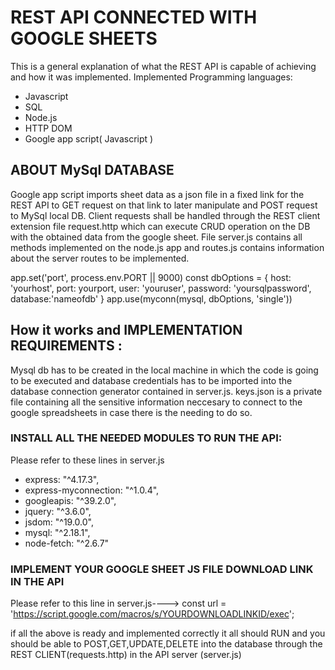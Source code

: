 # REST API CONNECTED WITH GOOGLE SHEETS
This is a general explanation of what the REST API is capable of achieving and how it was implemented. 
Implemented Programming languages:
- Javascript
- SQL
- Node.js
- HTTP DOM 
- Google app script( Javascript ) 
## ABOUT MySql DATABASE
Google app script imports sheet data as a json file in a fixed link for the REST API to GET request on that link to later manipulate and POST request to MySql local DB.
Client requests shall be handled through the REST client extension file request.http which can execute CRUD operation on the DB with the obtained data from the google sheet. File server.js contains all methods implemented on the node.js app and routes.js contains information about the server routes to be implemented. 

app.set('port', process.env.PORT || 9000)
const dbOptions = {
    host: 'yourhost',
    port: yourport,
    user: 'youruser',
    password: 'yoursqlpassword',
    database:'nameofdb'
}
app.use(myconn(mysql, dbOptions, 'single'))


## How it works and IMPLEMENTATION REQUIREMENTS : 

Mysql db has to be created in the local machine in which the code is going to be executed and database credentials has to be imported into the database connection generator contained in server.js. keys.json is a private file containing all the sensitive information neccesary to connect to the google spreadsheets in case there is the needing to do so. 

### INSTALL ALL THE NEEDED MODULES TO RUN THE API: 
Please refer to these lines in server.js
- express: "^4.17.3",
- express-myconnection: "^1.0.4",
- googleapis: "^39.2.0",
- jquery: "^3.6.0",
- jsdom: "^19.0.0",
- mysql: "^2.18.1",
- node-fetch: "^2.6.7" 
 ### IMPLEMENT YOUR GOOGLE SHEET JS FILE DOWNLOAD LINK IN THE API 
 Please refer to this line in server.js---->
 const url = 'https://script.google.com/macros/s/YOURDOWNLOADLINKID/exec';
 
 if all the above is ready and implemented correctly it all should RUN and you should be able to POST,GET,UPDATE,DELETE into the database through the REST CLIENT(requests.http)  in the API server (server.js) 

